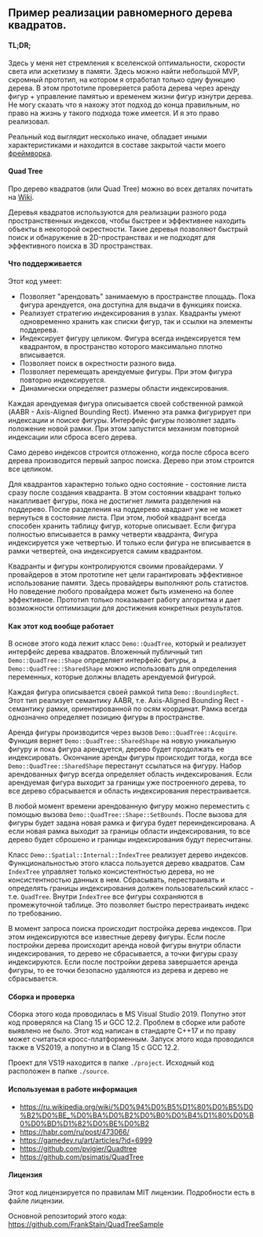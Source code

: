 ## Пример реализации равномерного дерева квадратов.


#### TL;DR;

Здесь у меня нет стремления к вселенской оптимальности, скорости света или аскетизму в памяти.
Здесь можно найти небольшой MVP, скромный прототип, на котором я отработал только одну функцию дерева.
В этом прототипе проверяется работа дерева через аренду фигур + управление памятью и временем жизни фигур изнутри дерева.
Не могу сказать что я нахожу этот подход до конца правильным, но право на жизнь у такого подхода тоже имеется.
И я это право реализовал.

Реальный код выглядит несколько иначе, обладает иными характеристиками и находится в составе закрытой части моего [фреймворка](https://github.com/black-io).


#### Quad Tree

Про дерево квадратов (или Quad Tree) можно во всех деталях почитать на [Wiki](https://ru.wikipedia.org/wiki/%D0%94%D0%B5%D1%80%D0%B5%D0%B2%D0%BE_%D0%BA%D0%B2%D0%B0%D0%B4%D1%80%D0%B0%D0%BD%D1%82%D0%BE%D0%B2).

Деревья квадратов используются для реализации разного рода пространственных индексов, чтобы быстрее и эффективнее находить объекты в некоторой окрестности.
Такие деревья позволяют быстрый поиск и обнаружение в 2D-пространствах и не подходят для эффективного поиска в 3D пространствах.


#### Что поддерживается

Этот код умеет:

- Позволяет "арендовать" занимаемую в пространстве площадь. Пока фигура арендуется, она доступна для выдачи в функциях поиска.
- Реализует стратегию индексирования в узлах. Квадранты умеют одновременно хранить как списки фигур, так и ссылки на элементы поддерева.
- Индексирует фигуру целиком. Фигура всегда индексируется тем квадрантом, в пространство которого максимально плотно вписывается.
- Позволяет поиск в окрестности разного вида.
- Позволяет перемещать арендуемые фигуры. При этом фигура повторно индексируется.
- Динамически определяет размеры области индексирования.

Каждая арендуемая фигура описывается своей собственной рамкой (AABR - Axis-Aligned Bounding Rect). Именно эта рамка фигурирует при индексации и поиске фигуры.
Интерфейс фигуры позволяет задать положение новой рамки. При этом запустится механизм повторной индексации или сброса всего дерева.

Само дерево индексов строится отложенно, когда после сброса всего дерева производится первый запрос поиска. Дерево при этом строится все целиком.

Для квадрантов характерно только одно состояние - состояние листа сразу после создания квадранта. В этом состоянии квадрант только накапливает фигуры,
пока не достигнет лимита разделения на поддерево. После разделения на поддерево квадрант уже не может вернуться в состояние листа.
При этом, любой квадрант всегда способен хранить таблицу фигур, которые описывает. Если фигура полностью вписывается в рамку четверти квадранта,
Фигура индексируется уже четвертью. И только если фигура не вписывается в рамки четвертей, она индексируется самим квадрантом.

Квадранты и фигуры контролируются своими провайдерами. У провайдеров в этом прототипе нет цели гарантировать эффективное использование памяти.
Здесь провайдеры выполняют роль статистов. Но поведение любого провайдера может быть изменено на более эффективное.
Прототип только показывает работу алгоритма и дает возможности оптимизации для достижения конкретных результатов.


#### Как этот код вообще работает

В основе этого кода лежит класс `Demo::QuadTree`, который и реализует интерфейс дерева квадратов.
Вложенный публичный тип `Demo::QuadTree::Shape` определяет интерфейс фигуры, а `Demo::QuadTree::SharedShape` можно использовать для определения переменных,
которые должны владеть арендуемой фигурой.

Каждая фигура описывается своей рамкой типа `Demo::BoundingRect`. Этот тип реализует семантику AABR, т.е. Axis-Aligned Bounding Rect - семантику рамки, 
ориентированной по осям координат. Рамка всегда однозначно определяет позицию фигуры в пространстве.


Аренда фигуры производится через вызов `Demo::QuadTree::Acquire`. Функция вернет `Demo::QuadTree::SharedShape` на новую уникальную фигуру и пока фигура
арендуется, дерево будет продолжать ее индексировать. Окончание аренды фигуры происходит тогда, когда все `Demo::QuadTree::SharedShape` перестанут ссылаться 
на фигуру.
Набор арендованных фигур всегда определяет область индексирования. Если арендуемая фигура выходит за границы уже построенного дерева, то все дерево сбрасывается и
область индексирования перестраивается.

В любой момент времени арендованную фигуру можно переместить с помощью вызова `Demo::QuadTree::Shape::SetBounds`. После вызова для фигуры будет задана новая 
рамка и фигура будет переиндексирована. А если новая рамка выходит за границы области индексирования, то все дерево будет сброшено и границы индексирования будут
пересчитаны.


Класс `Demo::Spatial::Internal::IndexTree` реализует дерево индексов. Функциональностью этого класса пользуется дерево квадратов.
Сам `IndexTree` управляет только консистентностью дерева, но не консистентностью данных в нем. Сбрасывать, перестраивать и определять границы индексирования
должен пользовательский класс - т.е. `QuadTree`.
Внутри `IndexTree` все фигуры сохраняются в промежуточной таблице. Это позволяет быстро перестраивать индекс по требованию.

В момент запроса поиска происходит постройка дерева индексов. При этом индексируются все известные дереву фигуры.
Если после постройки дерева происходит аренда новой фигуры внутри области индексирования, то дерево не сбрасывается, а точки фигуры сразу индексируются.
Если после постройки дерева завершается аренда фигуры, то ее точки безопасно удаляются из дерева и дерево не сбрасывается.


#### Сборка и проверка

Сборка этого кода проводилась в MS Visual Studio 2019. Попутно этот код проверялся на Clang 15 и GCC 12.2.
Проблем в сборке или работе выявлено не было. Этот код написан в стандарте C++17 и по праву может считаться кросс-платформенным.
Запуск этого кода проводился также в VS2019, а попутно и в Clang 15 с GCC 12.2.

Проект для VS19 находится в папке `./project`. Исходный код расположен в папке `./source`.


#### Используемая в работе информация

- https://ru.wikipedia.org/wiki/%D0%94%D0%B5%D1%80%D0%B5%D0%B2%D0%BE_%D0%BA%D0%B2%D0%B0%D0%B4%D1%80%D0%B0%D0%BD%D1%82%D0%BE%D0%B2
- https://habr.com/ru/post/473066/
- https://gamedev.ru/art/articles/?id=6999
- https://github.com/pvigier/Quadtree
- https://github.com/psimatis/QuadTree

#### Лицензия

Этот код лицензируется по правилам MIT лицензии. Подробности есть в файле лицензии.

Основной репозиторий этого кода: https://github.com/FrankStain/QuadTreeSample
